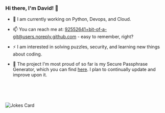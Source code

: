 ### Hi there, I'm David! 👋

- 🔭 I am currently working on Python, Devops, and Cloud.

- 📫 You can reach me at: 92552641+bit-of-a-git@users.noreply.github.com - easy to remember, right?

- ⚡ I am interested in solving puzzles, security, and learning new things about coding.

- 🌱 The project I'm most proud of so far is my Secure Passphrase Generator, which you can find [here](https://github.com/bit-of-a-git/Secure-Passphrase-Generator). I plan to continually update and improve upon it.
<br>
<br>
<br>
<!-- Markdown -->

![Jokes Card](https://readme-jokes.vercel.app/api?hideBorder)

<!--
**bit-of-a-git/bit-of-a-git** is a ✨ _special_ ✨ repository because its `README.md` (this file) appears on your GitHub profile.

Here are some ideas to get you started:

- 🔭 I’m currently working on ...
- 🌱 I’m currently learning ...
- 👯 I’m looking to collaborate on ...
- 🤔 I’m looking for help with ...
- 💬 Ask me about ...
- 📫 How to reach me: ...
- 😄 Pronouns: ...
- ⚡ Fun fact: ...
-->
